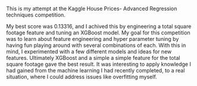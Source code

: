This is my attempt at the Kaggle House Prices- Advanced Regression techniques competition. 

My best score was 0.13316, and I achived this by engineering a total square footage feature and tuning an XGBoost model. My goal for this competition was 
to learn about feature engineering and hyper parameter tuning by having fun playing around with several combinations of each. 
With this in mind, I experimented with a few different models and ideas for new features. Ultimately XGBoost and a simple a simple feature for the total 
square footage gave the best result. It was interesting to apply knowledge I had gained from the machine learning I had recently completed, to a real situation,
where I could address issues like overfitting myself. 
